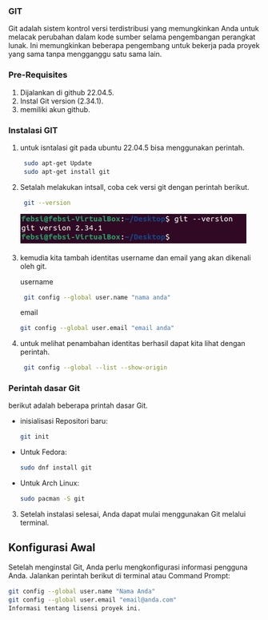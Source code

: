 ### GIT

Git adalah sistem kontrol versi terdistribusi yang memungkinkan Anda untuk melacak perubahan dalam kode sumber selama pengembangan perangkat lunak. Ini memungkinkan beberapa pengembang untuk bekerja pada proyek yang sama tanpa mengganggu satu sama lain. 

### Pre-Requisites
1. Dijalankan di github 22.04.5.
2. Instal Git version (2.34.1).
3. memiliki akun github.

### Instalasi GIT

1. untuk isntalasi git pada ubuntu 22.04.5 bisa menggunakan perintah.
    ```bash
     sudo apt-get Update
     sudo apt-get install git
     ```

2. Setalah melakukan intsall, coba cek versi git dengan perintah berikut.
    ```bash
     git --version
     ```
    ![Screenshot Terminal](gambar/gambar1.png)

3. kemudia kita tambah identitas username dan email yang akan dikenali oleh git.

    username 
    ```bash
     git config --global user.name "nama anda" 
     ```
     email
     ```bash
     git config --global user.email "email anda" 
     ```

4. untuk melihat penambahan identitas berhasil dapat kita lihat dengan perintah.
    
    ```bash
     git config --global --list --show-origin 
     ```

### Perintah dasar Git

berikut adalah beberapa printah dasar Git. 

   - inisialisasi Repositori baru:

     ```bash
     git init 
     ```

   - Untuk Fedora:

     ```bash
     sudo dnf install git
     ```

   - Untuk Arch Linux:

     ```bash
     sudo pacman -S git
     ```

3. Setelah instalasi selesai, Anda dapat mulai menggunakan Git melalui terminal.

## Konfigurasi Awal

Setelah menginstal Git, Anda perlu mengkonfigurasi informasi pengguna Anda. Jalankan perintah berikut di terminal atau Command Prompt:

```bash
git config --global user.name "Nama Anda"
git config --global user.email "email@anda.com"
Informasi tentang lisensi proyek ini.